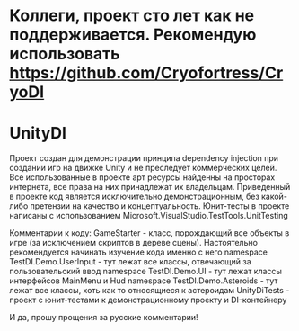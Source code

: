 
Коллеги, проект сто лет как не поддерживается. Рекомендую использовать https://github.com/Cryofortress/CryoDI
======







UnityDI
=======
Проект создан для демонстрации принципа dependency injection при создании игр на движке Unity и не преследует коммерческих целей. Все использованные в проекте арт ресурсы найденны на просторах интернета, все права на них принадлежат их владельцам.
Приведенный в проекте код является исключительно демонстрационным, без какой-либо претензии на качество и концептуальность.
Юнит-тесты в проекте написаны с использованием  Microsoft.VisualStudio.TestTools.UnitTesting

Комментарии к коду:
	GameStarter - класс, порождающий все объекты в игре (за исключением скриптов в дереве сцены). Настоятельно рекомендуется начинать изучение кода именно с него
	namespace TestDI.Demo.UserInput - тут лежат все классы, отвечающий за пользовательский ввод
	namespace TestDI.Demo.UI - тут лежат классы интерфейсов MainMenu и Hud
	namespace TestDI.Demo.Asteroids - тут лежат все классы, хоть как то относящиеся к астероидам
	UnityDiTests - проект с юнит-тестами к демонстрационному проекту и DI-контейнеру

И да, прошу прощения за русские комментарии!


